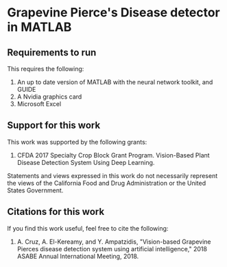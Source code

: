 # Grapevine Pierce's Disease detector in MATLAB

## Requirements to run

This requires the following:
1. An up to date version of MATLAB with the neural network toolkit, and GUIDE
2. A Nvidia graphics card
3. Microsoft Excel

## Support for this work

This work was supported by the following grants:
1. CFDA 2017 Specialty Crop Block Grant Program. Vision-Based Plant Disease Detection System Using Deep Learning.

Statements and views expressed in this work do not necessarily represent the views of the California Food and Drug Administration or the United States Government.  

## Citations for this work

If you find this work useful, feel free to cite the following:

1. A. Cruz, A. El-Kereamy, and Y. Ampatzidis, "Vision-based Grapevine Pierces disease detection system using artificial intelligence," 2018 ASABE Annual International Meeting, 2018.
